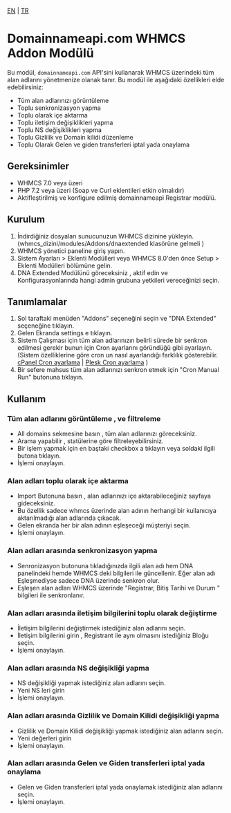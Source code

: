 [EN](README-EN.md) | [TR](README.md)

Domainnameapi.com WHMCS Addon Modülü
====================================

Bu modül, `domainnameapi.com` API'sini kullanarak WHMCS üzerindeki tüm alan adlarını yönetmenize olanak tanır. Bu modül
ile aşağıdaki özellikleri elde edebilirsiniz:

* Tüm alan adlarınızı görüntüleme
* Toplu senkronizasyon yapma
* Toplu olarak içe aktarma
* Toplu iletişim değişiklikleri yapma
* Toplu NS değişiklikleri yapma
* Toplu Gizlilik ve Domain kilidi düzenleme
* Toplu Olarak Gelen ve giden transferleri iptal yada onaylama

Gereksinimler
-------------

* WHMCS 7.0 veya üzeri
* PHP 7.2 veya üzeri (Soap ve Curl eklentileri etkin olmalıdır)
* Aktifleştirilmiş ve konfigure edilmiş domainnameapi Registrar modülü.

Kurulum
-------

1. İndirdiğiniz dosyaları sunucunuzun WHMCS dizinine yükleyin. (whmcs_dizini/modules/Addons/dnaextended klasörüne
   gelmeli )
2. WHMCS yönetici paneline giriş yapın.
3. Sistem Ayarları > Eklenti Modülleri veya WHMCS 8.0'den önce Setup > Eklenti Modülleri bölümüne gelin.
4. DNA Extended Modülünü göreceksiniz , aktif edin ve Konfigurasyonlarında hangi admin grubuna yetkileri vereceğinizi
   seçin.

Tanımlamalar
------------

1. Sol taraftaki menüden "Addons" seçeneğini seçin ve "DNA Extended" seçeneğine tıklayın.
2. Gelen Ekranda settings e tıklayın.
3. Sistem Çalışması için tüm alan adlarınızın belirli sürede bir senkron edilmesi gerekir bunun için Cron ayarlarını
   göründüğü gibi ayarlayın. (Sistem özelliklerine göre cron un nasıl ayarlandığı farklılık
   gösterebilir. [cPanel Cron ayarlama](https://www.youtube.com/watch?v=t5mjWGegE-g) | [Plesk Cron ayarlama](https://www.youtube.com/watch?v=ur1_ua9TMXs) )
4. Bir sefere mahsus tüm alan adlarınızı senkron etmek için "Cron Manual Run" butonuna tıklayın.

Kullanım
--------

### Tüm alan adlarını görüntüleme , ve filtreleme

- All domains sekmesine basın , tüm alan adlarınızı göreceksiniz.
- Arama yapabilir , statülerine göre filtreleyebilirsiniz.
- Bir işlem yapmak için en baştaki checkbox a tıklayın veya soldaki ilgili butona tıklayın.
- İşlemi onaylayın.

### Alan adları toplu olarak içe aktarma

- Import Butonuna basın , alan adlarınızı içe aktarabileceğiniz sayfaya gideceksiniz.
- Bu özellik sadece whmcs üzerinde alan adının herhangi bir kullanıcıya aktarılmadığı alan adlarında çıkacak.
- Gelen ekranda her bir alan adının eşleşeceği müşteriyi seçin.
- İşlemi onaylayın.

### Alan adları arasında senkronizasyon yapma

- Senronizasyon butonuna tıkladığınızda ilgili alan adı hem DNA panelindeki hemde WHMCS deki bilgileri ile güncellenir.
  Eğer alan adı Eşleşmediyse sadece DNA üzerinde senkron olur.
- Eşleşen alan adları WHMCS üzerinde "Registrar, Bitiş Tarihi ve Durum " bilgileri ile senkronlanır.

### Alan adları arasında iletişim bilgilerini toplu olarak değiştirme

- İletişim bilgilerini değiştirmek istediğiniz alan adlarını seçin.
- İletişim bilgilerini girin , Registrant ile aynı olmasını istediğiniz Bloğu seçin.
- İşlemi onaylayın.

### Alan adları arasında NS değişikliği yapma

- NS değişikliği yapmak istediğiniz alan adlarını seçin.
- Yeni NS leri girin
- İşlemi onaylayın.

### Alan adları arasında Gizlilik ve Domain Kilidi değişikliği yapma

- Gizlilik ve Domain Kilidi değişikliği yapmak istediğiniz alan adlarını seçin.
- Yeni değerleri girin
- İşlemi onaylayın.

### Alan adları arasında Gelen ve Giden transferleri iptal yada onaylama

- Gelen ve Giden transferleri iptal yada onaylamak istediğiniz alan adlarını seçin.
- İşlemi onaylayın.

